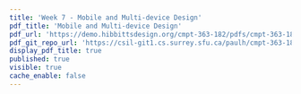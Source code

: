 ```yaml
---
title: 'Week 7 - Mobile and Multi-device Design'
pdf_title: 'Mobile and Multi-device Design'
pdf_url: 'https://demo.hibbittsdesign.org/cmpt-363-182/pdfs/cmpt-363-182-mobile-and-multidevice-design.pdf'
pdf_git_repo_url: 'https://csil-git1.cs.surrey.sfu.ca/paulh/cmpt-363-182-slides/blob/master/mobile-and-multidevice-design/slides.md'
display_pdf_title: true
published: true
visible: true
cache_enable: false
---
```


